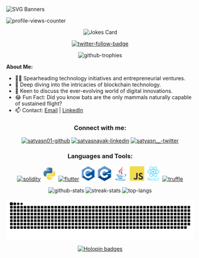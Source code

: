 ![SVG Banners](https://svg-banners.vercel.app/api?type=origin&text1=Satya%20Subham%20Nayak%20🧑🏻‍💻&text2=⛓️%20Blockchain%20Enthusiast,%20Full-Stack%20Developer%20and%20Technical%20Writer!&width=900&height=400)

<img src="https://komarev.com/ghpvc/?username=satyasn01&label=Profile%20views&color=0e75b6&style=flat" alt="profile-views-counter" />

<p align="center">
  <img src="https://readme-jokes.vercel.app/api" alt="Jokes Card" width="800" height="100">
</p>

<p align="center">
  <a href="https://twitter.com/satyasn__" target="blank">
    <img src="https://img.shields.io/twitter/follow/satyasn__?logo=twitter&style=for-the-badge" alt="twitter-follow-badge" />
  </a>
</p>

<p align="center">
  <img src="https://github-profile-trophy.vercel.app/?username=satyasn01&theme=matrix&column=3&margin-w=15&margin-h=15" alt="github-trophies" />
</p>

**About Me:**
- 💪🏼 Spearheading technology initiatives and entrepreneurial ventures.
- 🌱 Deep diving into the intricacies of blockchain technology.
- 💬 Keen to discuss the ever-evolving world of digital innovations.
- 😂 Fun Fact: Did you know bats are the only mammals naturally capable of sustained flight?
- 📫 Contact: [Email](mailto:satyarocket001@gmail.com) | [LinkedIn](https://linkedin.com/in/satyasnayak)

<h3 align="center">Connect with me:</h3>
<p align="center">
  <a href="https://github.com/satyasn01" target="blank"><img src="https://raw.githubusercontent.com/rahuldkjain/github-profile-readme-generator/master/src/images/icons/Social/github.svg" alt="satyasn01-github" height="30" width="40" /></a>
  <a href="https://linkedin.com/in/satyasnayak" target="blank"><img src="https://raw.githubusercontent.com/rahuldkjain/github-profile-readme-generator/master/src/images/icons/Social/linked-in-alt.svg" alt="satyasnayak-linkedin" height="30" width="40" /></a>
  <a href="https://twitter.com/satyasn__" target="blank"><img src="https://raw.githubusercontent.com/rahuldkjain/github-profile-readme-generator/master/src/images/icons/Social/twitter.svg" alt="satyasn__-twitter" height="30" width="40" /></a>
</p>

<h3 align="center">Languages and Tools:</h3>
<p align="center">
  <a href="https://soliditylang.org" target="_blank" rel="noreferrer"><img src="https://cdn.jsdelivr.net/gh/devicons/devicon/icons/solidity/solidity-original.svg" alt="solidity" width="40" height="40"/></a>
  <a href="https://www.python.org" target="_blank" rel="noreferrer"><img src="https://raw.githubusercontent.com/devicons/devicon/master/icons/python/python-original.svg" alt="python" width="40" height="40"/></a>
  <a href="https://flutter.dev" target="_blank" rel="noreferrer"><img src="https://www.vectorlogo.zone/logos/flutterio/flutterio-icon.svg" alt="flutter" width="40" height="40"/></a>
  <a href="https://www.cprogramming.com/" target="_blank" rel="noreferrer"><img src="https://raw.githubusercontent.com/devicons/devicon/master/icons/c/c-original.svg" alt="c" width="40" height="40"/></a>
  <a href="https://www.w3schools.com/cpp/" target="_blank" rel="noreferrer"><img src="https://raw.githubusercontent.com/devicons/devicon/master/icons/cplusplus/cplusplus-original.svg" alt="cplusplus" width="40" height="40"/></a>
  <a href="https://www.java.com" target="_blank" rel="noreferrer"><img src="https://raw.githubusercontent.com/devicons/devicon/master/icons/java/java-original.svg" alt="java" width="40" height="40"/></a>
  <a href="https://www.javascript.com" target="_blank" rel="noreferrer"><img src="https://raw.githubusercontent.com/devicons/devicon/master/icons/javascript/javascript-original.svg" alt="javascript" width="40" height="40"/></a>
  <a href="https://reactjs.org/" target="_blank" rel="noreferrer"><img src="https://raw.githubusercontent.com/devicons/devicon/master/icons/react/react-original-wordmark.svg" alt="react" width="40" height="40"/></a>
  <a href="https://www.trufflesuite.com/" target="_blank" rel="noreferrer"><img src="https://trufflesuite.com/assets/logo.png" alt="truffle" width="40" height="40"/></a>
</p>

<p align="center">
  <img src="https://github-readme-stats.vercel.app/api?username=satyasn01&show_icons=true&theme=merko&locale=en&hide_border=true" alt="github-stats" width="400"/>
  <img src="https://github-readme-streak-stats.herokuapp.com/?user=satyasn01&theme=merko&hide_border=true" alt="streak-stats" width="400"/>
  <img src="https://github-readme-stats.vercel.app/api/top-langs/?username=satyasn01&theme=merko&hide_border=true" alt="top-langs" width="400"/>
</p>

<p align="center">
  <img src="https://github.com/Satyasn01/Satyasn01/blob/output/github-contribution-grid-snake-dark.svg" alt="snake gif" width="800"/>
</p>

<p align="center">
  <a href="https://holopin.io/@satyasn01"><img src="https://holopin.me/satyasn01" alt="Holopin badges"></a>
</p>
